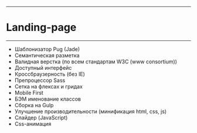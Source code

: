 ***********************************************************************************************************************************************************************************
# Landing-page
***********************************************************************************************************************************************************************************
* Шаблонизатор Pug (Jade)
* Семантическая разметка
* Валидная верстка (по всем стандартам W3C (www consortium))
* Доступный интерфейс
* Кроссбраузерность (без IE)
* Препроцессор Sass
* Сетка на флексах и гридах
* Mobile First
* БЭМ именование классов
* Сборка на Gulp
* Улучшение производительности (минификация html, css, js)
* Слайдер (JavaScript)
* Css-анимация
